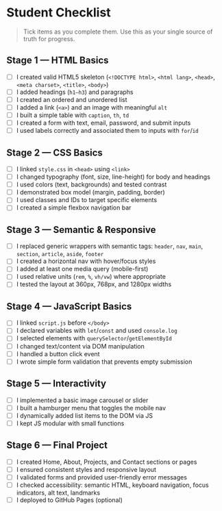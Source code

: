 
# Student Checklist

> Tick items as you complete them. Use this as your single source of truth for progress.

## Stage 1 — HTML Basics
- [ ] I created valid HTML5 skeleton (`<!DOCTYPE html>`, `<html lang>`, `<head>`, `<meta charset>`, `<title>`, `<body>`)
- [ ] I added headings (`h1–h3`) and paragraphs
- [ ] I created an ordered and unordered list
- [ ] I added a link (`<a>`) and an image with meaningful `alt`
- [ ] I built a simple table with `caption`, `th`, `td`
- [ ] I created a form with text, email, password, and submit inputs
- [ ] I used labels correctly and associated them to inputs with `for`/`id`

## Stage 2 — CSS Basics
- [ ] I linked `style.css` in `<head>` using `<link>`
- [ ] I changed typography (font, size, line-height) for body and headings
- [ ] I used colors (text, backgrounds) and tested contrast
- [ ] I demonstrated box model (margin, padding, border)
- [ ] I used classes and IDs to target specific elements
- [ ] I created a simple flexbox navigation bar

## Stage 3 — Semantic & Responsive
- [ ] I replaced generic wrappers with semantic tags: `header`, `nav`, `main`, `section`, `article`, `aside`, `footer`
- [ ] I created a horizontal nav with hover/focus styles
- [ ] I added at least one media query (mobile-first)
- [ ] I used relative units (`rem`, `%`, `vh/vw`) where appropriate
- [ ] I tested the layout at 360px, 768px, and 1280px widths

## Stage 4 — JavaScript Basics
- [ ] I linked `script.js` before `</body>`
- [ ] I declared variables with `let`/`const` and used `console.log`
- [ ] I selected elements with `querySelector`/`getElementById`
- [ ] I changed text/content via DOM manipulation
- [ ] I handled a button click event
- [ ] I wrote simple form validation that prevents empty submission

## Stage 5 — Interactivity
- [ ] I implemented a basic image carousel or slider
- [ ] I built a hamburger menu that toggles the mobile nav
- [ ] I dynamically added list items to the DOM via JS
- [ ] I kept JS modular with small functions

## Stage 6 — Final Project
- [ ] I created Home, About, Projects, and Contact sections or pages
- [ ] I ensured consistent styles and responsive layout
- [ ] I validated forms and provided user-friendly error messages
- [ ] I checked accessibility: semantic HTML, keyboard navigation, focus indicators, alt text, landmarks
- [ ] I deployed to GitHub Pages (optional)
